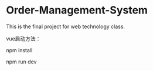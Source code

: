 # Order-Management-System
This is the final project for web technology class.

vue启动方法：

npm install

npm run dev
